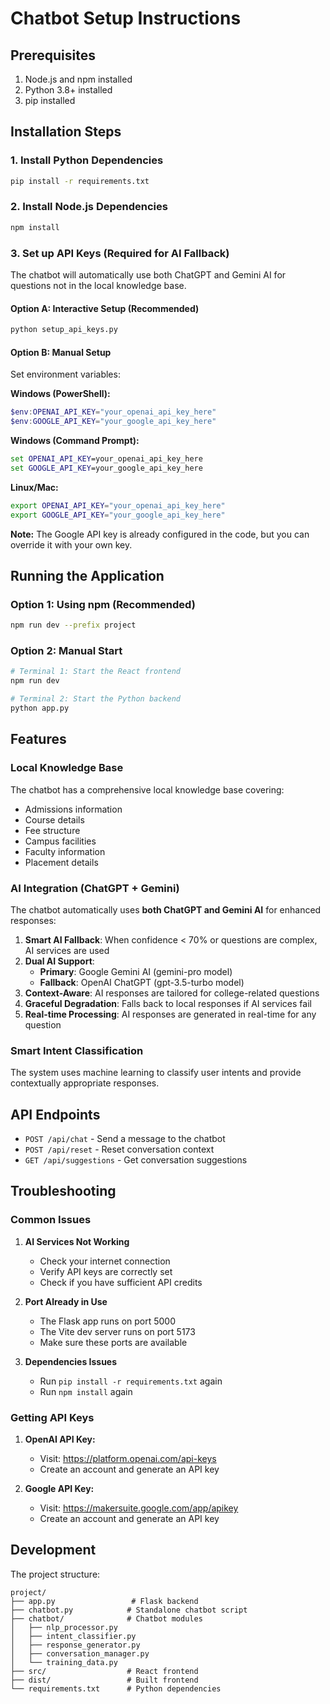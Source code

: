 # Chatbot Setup Instructions

## Prerequisites
1. Node.js and npm installed
2. Python 3.8+ installed
3. pip installed

## Installation Steps

### 1. Install Python Dependencies
```bash
pip install -r requirements.txt
```

### 2. Install Node.js Dependencies
```bash
npm install
```

### 3. Set up API Keys (Required for AI Fallback)
The chatbot will automatically use both ChatGPT and Gemini AI for questions not in the local knowledge base.

#### Option A: Interactive Setup (Recommended)
```bash
python setup_api_keys.py
```

#### Option B: Manual Setup
Set environment variables:

**Windows (PowerShell):**
```powershell
$env:OPENAI_API_KEY="your_openai_api_key_here"
$env:GOOGLE_API_KEY="your_google_api_key_here"
```

**Windows (Command Prompt):**
```cmd
set OPENAI_API_KEY=your_openai_api_key_here
set GOOGLE_API_KEY=your_google_api_key_here
```

**Linux/Mac:**
```bash
export OPENAI_API_KEY="your_openai_api_key_here"
export GOOGLE_API_KEY="your_google_api_key_here"
```

**Note:** The Google API key is already configured in the code, but you can override it with your own key.

## Running the Application

### Option 1: Using npm (Recommended)
```bash
npm run dev --prefix project
```

### Option 2: Manual Start
```bash
# Terminal 1: Start the React frontend
npm run dev

# Terminal 2: Start the Python backend
python app.py
```

## Features

### Local Knowledge Base
The chatbot has a comprehensive local knowledge base covering:
- Admissions information
- Course details
- Fee structure
- Campus facilities
- Faculty information
- Placement details

### AI Integration (ChatGPT + Gemini)
The chatbot automatically uses **both ChatGPT and Gemini AI** for enhanced responses:

1. **Smart AI Fallback**: When confidence < 70% or questions are complex, AI services are used
2. **Dual AI Support**: 
   - **Primary**: Google Gemini AI (gemini-pro model)
   - **Fallback**: OpenAI ChatGPT (gpt-3.5-turbo model)
3. **Context-Aware**: AI responses are tailored for college-related questions
4. **Graceful Degradation**: Falls back to local responses if AI services fail
5. **Real-time Processing**: AI responses are generated in real-time for any question

### Smart Intent Classification
The system uses machine learning to classify user intents and provide contextually appropriate responses.

## API Endpoints

- `POST /api/chat` - Send a message to the chatbot
- `POST /api/reset` - Reset conversation context
- `GET /api/suggestions` - Get conversation suggestions

## Troubleshooting

### Common Issues

1. **AI Services Not Working**
   - Check your internet connection
   - Verify API keys are correctly set
   - Check if you have sufficient API credits

2. **Port Already in Use**
   - The Flask app runs on port 5000
   - The Vite dev server runs on port 5173
   - Make sure these ports are available

3. **Dependencies Issues**
   - Run `pip install -r requirements.txt` again
   - Run `npm install` again

### Getting API Keys

1. **OpenAI API Key:**
   - Visit: https://platform.openai.com/api-keys
   - Create an account and generate an API key

2. **Google API Key:**
   - Visit: https://makersuite.google.com/app/apikey
   - Create an account and generate an API key

## Development

The project structure:
```
project/
├── app.py                 # Flask backend
├── chatbot.py            # Standalone chatbot script
├── chatbot/              # Chatbot modules
│   ├── nlp_processor.py
│   ├── intent_classifier.py
│   ├── response_generator.py
│   ├── conversation_manager.py
│   └── training_data.py
├── src/                  # React frontend
├── dist/                 # Built frontend
└── requirements.txt      # Python dependencies
```
